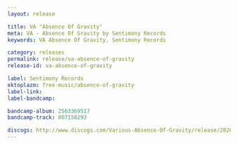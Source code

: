 ```yaml
---
layout: release

title: VA "Absence Of Gravity"
meta: VA - Absence Of Gravity by Sentimony Records
keywords: VA Absence Of Gravity, Sentimony Records

category: releases
permalink: release/va-absence-of-gravity
release-id: va-absence-of-gravity

label: Sentimony Records
ektoplazm: free-music/absence-of-gravity
label-link: 
label-bandcamp: 

bandcamp-album: 2563369517
bandcamp-track: 807150293

discogs: http://www.discogs.com/Various-Absence-Of-Gravity/release/2820972
---
```


